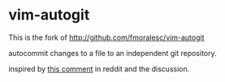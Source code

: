 # vim-autogit
This is the fork of http://github.com/fmoralesc/vim-autogit

autocommit changes to a file to an independent git repository.

inspired by [this
comment](http://www.reddit.com/r/linux/comments/y5j35/texteditor_with_etherpadlike_feature/c5sijfi)
in reddit and the discussion.

